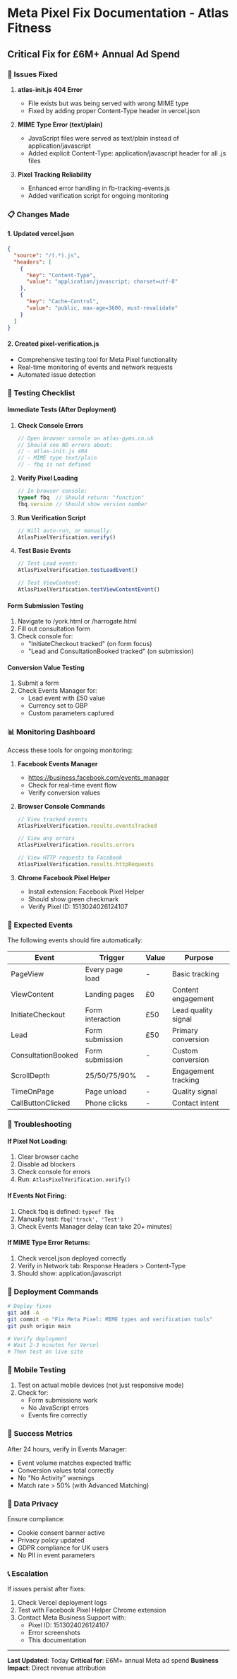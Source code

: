 # Meta Pixel Fix Documentation - Atlas Fitness
## Critical Fix for £6M+ Annual Ad Spend

### 🚨 Issues Fixed

1. **atlas-init.js 404 Error**
   - File exists but was being served with wrong MIME type
   - Fixed by adding proper Content-Type header in vercel.json
   
2. **MIME Type Error (text/plain)**
   - JavaScript files were served as text/plain instead of application/javascript
   - Added explicit Content-Type: application/javascript header for all .js files
   
3. **Pixel Tracking Reliability**
   - Enhanced error handling in fb-tracking-events.js
   - Added verification script for ongoing monitoring

### 📋 Changes Made

#### 1. Updated vercel.json
```json
{
  "source": "/(.*).js",
  "headers": [
    {
      "key": "Content-Type",
      "value": "application/javascript; charset=utf-8"
    },
    {
      "key": "Cache-Control",
      "value": "public, max-age=3600, must-revalidate"
    }
  ]
}
```

#### 2. Created pixel-verification.js
- Comprehensive testing tool for Meta Pixel functionality
- Real-time monitoring of events and network requests
- Automated issue detection

### 🧪 Testing Checklist

#### Immediate Tests (After Deployment)
1. **Check Console Errors**
   ```javascript
   // Open browser console on atlas-gyms.co.uk
   // Should see NO errors about:
   // - atlas-init.js 404
   // - MIME type text/plain
   // - fbq is not defined
   ```

2. **Verify Pixel Loading**
   ```javascript
   // In browser console:
   typeof fbq  // Should return: "function"
   fbq.version // Should show version number
   ```

3. **Run Verification Script**
   ```javascript
   // Will auto-run, or manually:
   AtlasPixelVerification.verify()
   ```

4. **Test Basic Events**
   ```javascript
   // Test Lead event:
   AtlasPixelVerification.testLeadEvent()
   
   // Test ViewContent:
   AtlasPixelVerification.testViewContentEvent()
   ```

#### Form Submission Testing
1. Navigate to /york.html or /harrogate.html
2. Fill out consultation form
3. Check console for:
   - "InitiateCheckout tracked" (on form focus)
   - "Lead and ConsultationBooked tracked" (on submission)

#### Conversion Value Testing
1. Submit a form
2. Check Events Manager for:
   - Lead event with £50 value
   - Currency set to GBP
   - Custom parameters captured

### 📊 Monitoring Dashboard

Access these tools for ongoing monitoring:

1. **Facebook Events Manager**
   - https://business.facebook.com/events_manager
   - Check for real-time event flow
   - Verify conversion values

2. **Browser Console Commands**
   ```javascript
   // View tracked events
   AtlasPixelVerification.results.eventsTracked
   
   // View any errors
   AtlasPixelVerification.results.errors
   
   // View HTTP requests to Facebook
   AtlasPixelVerification.results.httpRequests
   ```

3. **Chrome Facebook Pixel Helper**
   - Install extension: Facebook Pixel Helper
   - Should show green checkmark
   - Verify Pixel ID: 1513024026124107

### 🎯 Expected Events

The following events should fire automatically:

| Event | Trigger | Value | Purpose |
|-------|---------|--------|----------|
| PageView | Every page load | - | Basic tracking |
| ViewContent | Landing pages | £0 | Content engagement |
| InitiateCheckout | Form interaction | £50 | Lead quality signal |
| Lead | Form submission | £50 | Primary conversion |
| ConsultationBooked | Form submission | - | Custom conversion |
| ScrollDepth | 25/50/75/90% | - | Engagement tracking |
| TimeOnPage | Page unload | - | Quality signal |
| CallButtonClicked | Phone clicks | - | Contact intent |

### 🔧 Troubleshooting

#### If Pixel Not Loading:
1. Clear browser cache
2. Disable ad blockers
3. Check console for errors
4. Run: `AtlasPixelVerification.verify()`

#### If Events Not Firing:
1. Check fbq is defined: `typeof fbq`
2. Manually test: `fbq('track', 'Test')`
3. Check Events Manager delay (can take 20+ minutes)

#### If MIME Type Error Returns:
1. Check vercel.json deployed correctly
2. Verify in Network tab: Response Headers > Content-Type
3. Should show: application/javascript

### 🚀 Deployment Commands

```bash
# Deploy fixes
git add -A
git commit -m "Fix Meta Pixel: MIME types and verification tools"
git push origin main

# Verify deployment
# Wait 2-3 minutes for Vercel
# Then test on live site
```

### 📱 Mobile Testing

1. Test on actual mobile devices (not just responsive mode)
2. Check for:
   - Form submissions work
   - No JavaScript errors
   - Events fire correctly

### 🎯 Success Metrics

After 24 hours, verify in Events Manager:
- Event volume matches expected traffic
- Conversion values total correctly  
- No "No Activity" warnings
- Match rate > 50% (with Advanced Matching)

### 🔐 Data Privacy

Ensure compliance:
- Cookie consent banner active
- Privacy policy updated
- GDPR compliance for UK users
- No PII in event parameters

### 📞 Escalation

If issues persist after fixes:
1. Check Vercel deployment logs
2. Test with Facebook Pixel Helper Chrome extension  
3. Contact Meta Business Support with:
   - Pixel ID: 1513024026124107
   - Error screenshots
   - This documentation

---

**Last Updated**: Today
**Critical for**: £6M+ annual Meta ad spend
**Business Impact**: Direct revenue attribution